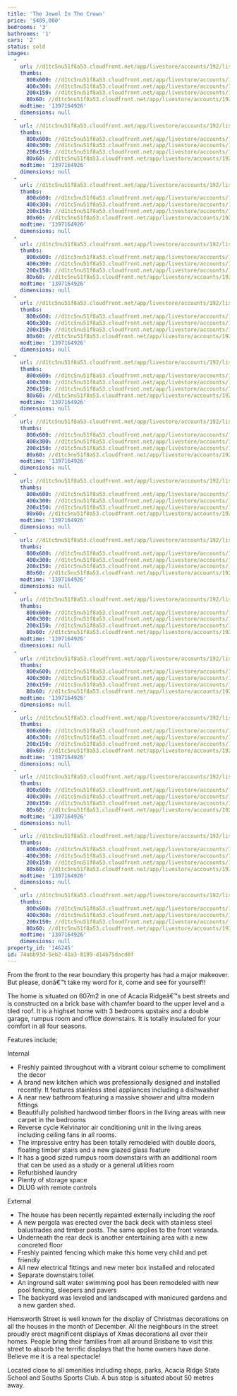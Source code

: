 ```yaml
---
title: 'The Jewel In The Crown'
price: '$409,000'
bedrooms: '3'
bathrooms: '1'
cars: '2'
status: sold
images:
  -
    url: //d1tc5nu51f8a53.cloudfront.net/app/livestore/accounts/192/listings/98208/images/20131003120520-78707_6341120759_20140411031417.jpg
    thumbs:
      800x600: //d1tc5nu51f8a53.cloudfront.net/app/livestore/accounts/192/listings/98208/images/20131003120520-78707_6341120759_20140411031417_800x600.jpg
      400x300: //d1tc5nu51f8a53.cloudfront.net/app/livestore/accounts/192/listings/98208/images/20131003120520-78707_6341120759_20140411031417_400x300.jpg
      200x150: //d1tc5nu51f8a53.cloudfront.net/app/livestore/accounts/192/listings/98208/images/20131003120520-78707_6341120759_20140411031417_200x150.jpg
      80x60: //d1tc5nu51f8a53.cloudfront.net/app/livestore/accounts/192/listings/98208/images/20131003120520-78707_6341120759_20140411031417_80x60.jpg
    modtime: '1397164926'
    dimensions: null
  -
    url: //d1tc5nu51f8a53.cloudfront.net/app/livestore/accounts/192/listings/98208/images/20131003120631-92590_1661358652_20140411031414.jpg
    thumbs:
      800x600: //d1tc5nu51f8a53.cloudfront.net/app/livestore/accounts/192/listings/98208/images/20131003120631-92590_1661358652_20140411031414_800x600.jpg
      400x300: //d1tc5nu51f8a53.cloudfront.net/app/livestore/accounts/192/listings/98208/images/20131003120631-92590_1661358652_20140411031414_400x300.jpg
      200x150: //d1tc5nu51f8a53.cloudfront.net/app/livestore/accounts/192/listings/98208/images/20131003120631-92590_1661358652_20140411031414_200x150.jpg
      80x60: //d1tc5nu51f8a53.cloudfront.net/app/livestore/accounts/192/listings/98208/images/20131003120631-92590_1661358652_20140411031414_80x60.jpg
    modtime: '1397164926'
    dimensions: null
  -
    url: //d1tc5nu51f8a53.cloudfront.net/app/livestore/accounts/192/listings/98208/images/20131003120542-88525_3894769302_20140411031416.jpg
    thumbs:
      800x600: //d1tc5nu51f8a53.cloudfront.net/app/livestore/accounts/192/listings/98208/images/20131003120542-88525_3894769302_20140411031416_800x600.jpg
      400x300: //d1tc5nu51f8a53.cloudfront.net/app/livestore/accounts/192/listings/98208/images/20131003120542-88525_3894769302_20140411031416_400x300.jpg
      200x150: //d1tc5nu51f8a53.cloudfront.net/app/livestore/accounts/192/listings/98208/images/20131003120542-88525_3894769302_20140411031416_200x150.jpg
      80x60: //d1tc5nu51f8a53.cloudfront.net/app/livestore/accounts/192/listings/98208/images/20131003120542-88525_3894769302_20140411031416_80x60.jpg
    modtime: '1397164926'
    dimensions: null
  -
    url: //d1tc5nu51f8a53.cloudfront.net/app/livestore/accounts/192/listings/98208/images/20131003120608-78050_9563532761_20140411031422.jpg
    thumbs:
      800x600: //d1tc5nu51f8a53.cloudfront.net/app/livestore/accounts/192/listings/98208/images/20131003120608-78050_9563532761_20140411031422_800x600.jpg
      400x300: //d1tc5nu51f8a53.cloudfront.net/app/livestore/accounts/192/listings/98208/images/20131003120608-78050_9563532761_20140411031422_400x300.jpg
      200x150: //d1tc5nu51f8a53.cloudfront.net/app/livestore/accounts/192/listings/98208/images/20131003120608-78050_9563532761_20140411031422_200x150.jpg
      80x60: //d1tc5nu51f8a53.cloudfront.net/app/livestore/accounts/192/listings/98208/images/20131003120608-78050_9563532761_20140411031422_80x60.jpg
    modtime: '1397164926'
    dimensions: null
  -
    url: //d1tc5nu51f8a53.cloudfront.net/app/livestore/accounts/192/listings/98208/images/20131003120524-49366_8498158870_20140411031420.jpg
    thumbs:
      800x600: //d1tc5nu51f8a53.cloudfront.net/app/livestore/accounts/192/listings/98208/images/20131003120524-49366_8498158870_20140411031420_800x600.jpg
      400x300: //d1tc5nu51f8a53.cloudfront.net/app/livestore/accounts/192/listings/98208/images/20131003120524-49366_8498158870_20140411031420_400x300.jpg
      200x150: //d1tc5nu51f8a53.cloudfront.net/app/livestore/accounts/192/listings/98208/images/20131003120524-49366_8498158870_20140411031420_200x150.jpg
      80x60: //d1tc5nu51f8a53.cloudfront.net/app/livestore/accounts/192/listings/98208/images/20131003120524-49366_8498158870_20140411031420_80x60.jpg
    modtime: '1397164926'
    dimensions: null
  -
    url: //d1tc5nu51f8a53.cloudfront.net/app/livestore/accounts/192/listings/98208/images/20131003120549-62752_1678459309_20140411031422.jpg
    thumbs:
      800x600: //d1tc5nu51f8a53.cloudfront.net/app/livestore/accounts/192/listings/98208/images/20131003120549-62752_1678459309_20140411031422_800x600.jpg
      400x300: //d1tc5nu51f8a53.cloudfront.net/app/livestore/accounts/192/listings/98208/images/20131003120549-62752_1678459309_20140411031422_400x300.jpg
      200x150: //d1tc5nu51f8a53.cloudfront.net/app/livestore/accounts/192/listings/98208/images/20131003120549-62752_1678459309_20140411031422_200x150.jpg
      80x60: //d1tc5nu51f8a53.cloudfront.net/app/livestore/accounts/192/listings/98208/images/20131003120549-62752_1678459309_20140411031422_80x60.jpg
    modtime: '1397164926'
    dimensions: null
  -
    url: //d1tc5nu51f8a53.cloudfront.net/app/livestore/accounts/192/listings/98208/images/20131003120624-20341_6684071520_20140411031422.jpg
    thumbs:
      800x600: //d1tc5nu51f8a53.cloudfront.net/app/livestore/accounts/192/listings/98208/images/20131003120624-20341_6684071520_20140411031422_800x600.jpg
      400x300: //d1tc5nu51f8a53.cloudfront.net/app/livestore/accounts/192/listings/98208/images/20131003120624-20341_6684071520_20140411031422_400x300.jpg
      200x150: //d1tc5nu51f8a53.cloudfront.net/app/livestore/accounts/192/listings/98208/images/20131003120624-20341_6684071520_20140411031422_200x150.jpg
      80x60: //d1tc5nu51f8a53.cloudfront.net/app/livestore/accounts/192/listings/98208/images/20131003120624-20341_6684071520_20140411031422_80x60.jpg
    modtime: '1397164926'
    dimensions: null
  -
    url: //d1tc5nu51f8a53.cloudfront.net/app/livestore/accounts/192/listings/98208/images/20131003120604-81499_9525122177_20140411031422.jpg
    thumbs:
      800x600: //d1tc5nu51f8a53.cloudfront.net/app/livestore/accounts/192/listings/98208/images/20131003120604-81499_9525122177_20140411031422_800x600.jpg
      400x300: //d1tc5nu51f8a53.cloudfront.net/app/livestore/accounts/192/listings/98208/images/20131003120604-81499_9525122177_20140411031422_400x300.jpg
      200x150: //d1tc5nu51f8a53.cloudfront.net/app/livestore/accounts/192/listings/98208/images/20131003120604-81499_9525122177_20140411031422_200x150.jpg
      80x60: //d1tc5nu51f8a53.cloudfront.net/app/livestore/accounts/192/listings/98208/images/20131003120604-81499_9525122177_20140411031422_80x60.jpg
    modtime: '1397164926'
    dimensions: null
  -
    url: //d1tc5nu51f8a53.cloudfront.net/app/livestore/accounts/192/listings/98208/images/20131003120554-12692_5761724864_20140411031427.jpg
    thumbs:
      800x600: //d1tc5nu51f8a53.cloudfront.net/app/livestore/accounts/192/listings/98208/images/20131003120554-12692_5761724864_20140411031427_800x600.jpg
      400x300: //d1tc5nu51f8a53.cloudfront.net/app/livestore/accounts/192/listings/98208/images/20131003120554-12692_5761724864_20140411031427_400x300.jpg
      200x150: //d1tc5nu51f8a53.cloudfront.net/app/livestore/accounts/192/listings/98208/images/20131003120554-12692_5761724864_20140411031427_200x150.jpg
      80x60: //d1tc5nu51f8a53.cloudfront.net/app/livestore/accounts/192/listings/98208/images/20131003120554-12692_5761724864_20140411031427_80x60.jpg
    modtime: '1397164926'
    dimensions: null
  -
    url: //d1tc5nu51f8a53.cloudfront.net/app/livestore/accounts/192/listings/98208/images/20131003120559-76954_9806547845_20140411031426.jpg
    thumbs:
      800x600: //d1tc5nu51f8a53.cloudfront.net/app/livestore/accounts/192/listings/98208/images/20131003120559-76954_9806547845_20140411031426_800x600.jpg
      400x300: //d1tc5nu51f8a53.cloudfront.net/app/livestore/accounts/192/listings/98208/images/20131003120559-76954_9806547845_20140411031426_400x300.jpg
      200x150: //d1tc5nu51f8a53.cloudfront.net/app/livestore/accounts/192/listings/98208/images/20131003120559-76954_9806547845_20140411031426_200x150.jpg
      80x60: //d1tc5nu51f8a53.cloudfront.net/app/livestore/accounts/192/listings/98208/images/20131003120559-76954_9806547845_20140411031426_80x60.jpg
    modtime: '1397164926'
    dimensions: null
  -
    url: //d1tc5nu51f8a53.cloudfront.net/app/livestore/accounts/192/listings/98208/images/20131003120618-60498_5863201269_20140411031427.jpg
    thumbs:
      800x600: //d1tc5nu51f8a53.cloudfront.net/app/livestore/accounts/192/listings/98208/images/20131003120618-60498_5863201269_20140411031427_800x600.jpg
      400x300: //d1tc5nu51f8a53.cloudfront.net/app/livestore/accounts/192/listings/98208/images/20131003120618-60498_5863201269_20140411031427_400x300.jpg
      200x150: //d1tc5nu51f8a53.cloudfront.net/app/livestore/accounts/192/listings/98208/images/20131003120618-60498_5863201269_20140411031427_200x150.jpg
      80x60: //d1tc5nu51f8a53.cloudfront.net/app/livestore/accounts/192/listings/98208/images/20131003120618-60498_5863201269_20140411031427_80x60.jpg
    modtime: '1397164926'
    dimensions: null
  -
    url: //d1tc5nu51f8a53.cloudfront.net/app/livestore/accounts/192/listings/98208/images/20131003120613-73458_2885091714_20140411031427.jpg
    thumbs:
      800x600: //d1tc5nu51f8a53.cloudfront.net/app/livestore/accounts/192/listings/98208/images/20131003120613-73458_2885091714_20140411031427_800x600.jpg
      400x300: //d1tc5nu51f8a53.cloudfront.net/app/livestore/accounts/192/listings/98208/images/20131003120613-73458_2885091714_20140411031427_400x300.jpg
      200x150: //d1tc5nu51f8a53.cloudfront.net/app/livestore/accounts/192/listings/98208/images/20131003120613-73458_2885091714_20140411031427_200x150.jpg
      80x60: //d1tc5nu51f8a53.cloudfront.net/app/livestore/accounts/192/listings/98208/images/20131003120613-73458_2885091714_20140411031427_80x60.jpg
    modtime: '1397164926'
    dimensions: null
  -
    url: //d1tc5nu51f8a53.cloudfront.net/app/livestore/accounts/192/listings/98208/images/20131003120637-62120_6676294748_20140411031426.jpg
    thumbs:
      800x600: //d1tc5nu51f8a53.cloudfront.net/app/livestore/accounts/192/listings/98208/images/20131003120637-62120_6676294748_20140411031426_800x600.jpg
      400x300: //d1tc5nu51f8a53.cloudfront.net/app/livestore/accounts/192/listings/98208/images/20131003120637-62120_6676294748_20140411031426_400x300.jpg
      200x150: //d1tc5nu51f8a53.cloudfront.net/app/livestore/accounts/192/listings/98208/images/20131003120637-62120_6676294748_20140411031426_200x150.jpg
      80x60: //d1tc5nu51f8a53.cloudfront.net/app/livestore/accounts/192/listings/98208/images/20131003120637-62120_6676294748_20140411031426_80x60.jpg
    modtime: '1397164926'
    dimensions: null
  -
    url: //d1tc5nu51f8a53.cloudfront.net/app/livestore/accounts/192/listings/98208/images/20131003120644-74927_1498259417_20140411031434.jpg
    thumbs:
      800x600: //d1tc5nu51f8a53.cloudfront.net/app/livestore/accounts/192/listings/98208/images/20131003120644-74927_1498259417_20140411031434_800x600.jpg
      400x300: //d1tc5nu51f8a53.cloudfront.net/app/livestore/accounts/192/listings/98208/images/20131003120644-74927_1498259417_20140411031434_400x300.jpg
      200x150: //d1tc5nu51f8a53.cloudfront.net/app/livestore/accounts/192/listings/98208/images/20131003120644-74927_1498259417_20140411031434_200x150.jpg
      80x60: //d1tc5nu51f8a53.cloudfront.net/app/livestore/accounts/192/listings/98208/images/20131003120644-74927_1498259417_20140411031434_80x60.jpg
    modtime: '1397164926'
    dimensions: null
  -
    url: //d1tc5nu51f8a53.cloudfront.net/app/livestore/accounts/192/listings/98208/images/20131003120530-55266_4429463651_20140411031434.jpg
    thumbs:
      800x600: //d1tc5nu51f8a53.cloudfront.net/app/livestore/accounts/192/listings/98208/images/20131003120530-55266_4429463651_20140411031434_800x600.jpg
      400x300: //d1tc5nu51f8a53.cloudfront.net/app/livestore/accounts/192/listings/98208/images/20131003120530-55266_4429463651_20140411031434_400x300.jpg
      200x150: //d1tc5nu51f8a53.cloudfront.net/app/livestore/accounts/192/listings/98208/images/20131003120530-55266_4429463651_20140411031434_200x150.jpg
      80x60: //d1tc5nu51f8a53.cloudfront.net/app/livestore/accounts/192/listings/98208/images/20131003120530-55266_4429463651_20140411031434_80x60.jpg
    modtime: '1397164926'
    dimensions: null
property_id: '146245'
id: 74abb93d-5eb2-41a3-8189-d14b75dacd0f
---
```

From the front to the rear boundary this property has had a major makeover. But please, donâ€™t take my word for it, come and see for yourself!!

The home is situated on 607m2 in one of Acacia Ridgeâ€™s best streets and is constructed on a brick base with chamfer board to the upper level and a tiled roof. It is a highset home with 3 bedrooms upstairs and a double garage, rumpus room and office downstairs. It is totally insulated for your comfort in all four seasons.

Features include; 

Internal

*  Freshly painted throughout with a vibrant colour scheme to compliment the decor
*  A brand new kitchen which was professionally designed and installed recently. It features stainless steel appliances including a dishwasher
*  A near new bathroom featuring a massive shower and ultra modern fittings
*  Beautifully polished hardwood timber floors in the living areas with new carpet in the bedrooms
*  Reverse cycle Kelvinator air conditioning unit in the living areas including ceiling fans in all rooms. 
*  The impressive entry has been totally remodeled with double doors, floating timber stairs and a new glazed glass feature 
*  It has a good sized rumpus room downstairs with an additional room that can be used as a study or a general utilities room
*  Refurbished laundry
*  Plenty of storage space
*  DLUG with remote controls

External

*  The house has been recently repainted externally including the roof
*  A new pergola was erected over the back deck with stainless steel balustrades and timber posts. The same applies to the front veranda.
*  Underneath the rear deck is another entertaining area with a new concreted floor
*  Freshly painted fencing which make this home very child and pet friendly
*  All new electrical fittings and new meter box installed and relocated
*  Separate downstairs toilet
*  An inground salt water swimming pool has been remodeled with new pool fencing, sleepers and pavers
*  The backyard was leveled and landscaped with manicured gardens and a new garden shed.

Hemsworth Street is well known for the display of Christmas decorations on all the houses in the month of December. All the neighbours in the street proudly erect magnificent displays of Xmas decorations all over their homes. People bring their families from all around Brisbane to visit this street to absorb the terrific displays that the home owners have done. Believe me it is a real spectacle!

Located close to all amenities including shops, parks, Acacia Ridge State School and Souths Sports Club. A bus stop is situated about 50 metres away.